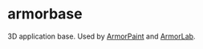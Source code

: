 # armorbase

3D application base. Used by [ArmorPaint](https://github.com/armory3d/armorpaint) and [ArmorLab](https://github.com/armory3d/armorlab).
